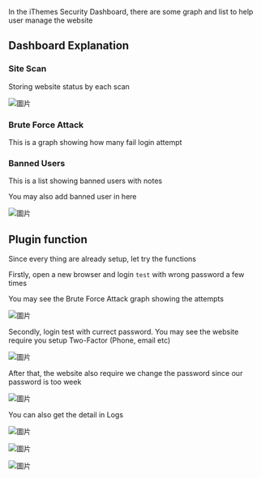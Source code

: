 
In the iThemes Security Dashboard, there are some graph and list to help user manage the website

## Dashboard Explanation

### Site Scan

Storing website status by each scan

![圖片](https://user-images.githubusercontent.com/74434769/141385541-aeafdc90-66fa-4a36-a5be-8454ee61386f.png)


### Brute Force Attack

This is a graph showing how many fail login attempt

### Banned Users

This is a list showing banned users with notes

You may also add banned user in here

![圖片](https://user-images.githubusercontent.com/74434769/141385649-6adaf314-077c-459d-9afd-c1c2eda8568a.png)


## Plugin function

Since every thing are already setup, let try the functions

Firstly, open a new browser and login `test` with wrong password a few times

You may see the Brute Force Attack graph showing the attempts

![圖片](https://user-images.githubusercontent.com/74434769/141384776-4b7bb0e0-f925-4a6a-8b79-8d99cfeb9f75.png)

Secondly, login test with currect password. You may see the website require you setup Two-Factor (Phone, email etc)

![圖片](https://user-images.githubusercontent.com/74434769/141384926-9a4e3157-3172-4c0d-8cda-baa983dfcd4c.png)

After that, the website also require we change the password since our password is too week

![圖片](https://user-images.githubusercontent.com/74434769/141385407-71f51607-0ae3-43fd-8d52-80671f8a843f.png)

You can also get the detail in Logs

![圖片](https://user-images.githubusercontent.com/74434769/141385777-b5d8f894-eaf5-4966-82a4-37a63c79951a.png)

![圖片](https://user-images.githubusercontent.com/74434769/141385865-1e0c15ca-a2e7-4ffa-8406-4dfa82e2af53.png)

![圖片](https://user-images.githubusercontent.com/74434769/141385939-011090cc-a2a3-403a-a4fc-4562b11c51ea.png)


